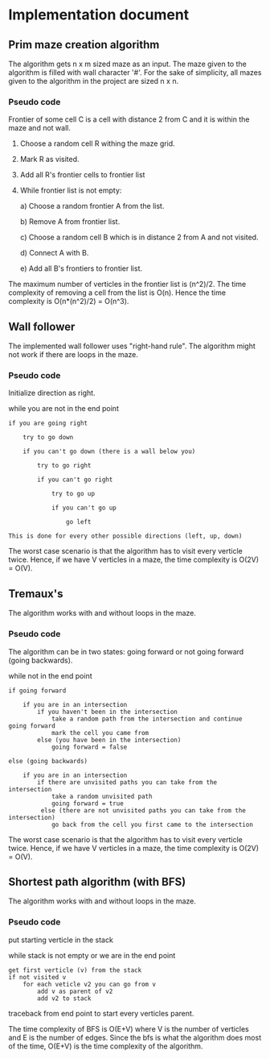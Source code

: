 # Implementation document

## Prim maze creation algorithm 


The algorithm gets n x m sized maze as an input. The maze given to the algorithm is filled with 
wall character '#'. For the sake of simplicity, 
all mazes given to the algorithm in the project are sized n x n. 

### Pseudo code

Frontier of some cell C is a cell with distance 2 from C and it is within the maze and not wall.

1. Choose a random cell R withing the maze grid.
2. Mark R as visited.
3. Add all R's frontier cells to frontier list
4. While frontier list is not empty:

    a) Choose a random frontier A from the list.
    
    b) Remove A from frontier list.
    
    c) Choose a random cell B which is in distance 2 from A and not visited.
    
    d) Connect A with B.
    
    e) Add all B's frontiers to frontier list.

The maximum number of verticles in the frontier list is (n^2)/2. The time complexity
 of removing a cell from the list is O(n). Hence the time complexity is O(n*(n^2)/2) = O(n^3).
 
 ## Wall follower
 
 The implemented wall follower uses "right-hand rule". The algorithm might not work if there are loops in the maze. 
 
 ### Pseudo code
 
Initialize direction as right. 

while you are not in the end point

    if you are going right
    
        try to go down
        
        if you can't go down (there is a wall below you)
        
            try to go right
            
            if you can't go right
            
                try to go up
                
                if you can't go up
                
                    go left
                    
    This is done for every other possible directions (left, up, down)
    
The worst case scenario is that the algorithm has to visit every verticle twice. Hence, if we have V verticles in a  maze, the time complexity is  O(2V) = O(V).

## Tremaux's

The algorithm works with and without loops in the maze.

### Pseudo code
        
The algorithm can be in two states: going forward or not going forward (going backwards).

while not in the end point

    if going forward
    
        if you are in an intersection 
            if you haven't been in the intersection
                take a random path from the intersection and continue going forward
                mark the cell you came from
            else (you have been in the intersection)
                going forward = false
    
    else (going backwards)
        
        if you are in an intersection
            if there are unvisited paths you can take from the intersection
                take a random unvisited path
                going forward = true
             else (there are not unvisited paths you can take from the intersection)
                go back from the cell you first came to the intersection
 
The worst case scenario is that the algorithm has to visit every verticle twice. Hence, if we have V verticles in a  maze, the time complexity is  O(2V) = O(V).
 
## Shortest path algorithm (with BFS)
 
The algorithm works with and without loops in the maze.

### Pseudo code

put starting verticle in the stack

while stack is not empty or we are in the end point

    get first verticle (v) from the stack
    if not visited v
        for each veticle v2 you can go from v 
            add v as parent of v2
            add v2 to stack

traceback from end point to start every verticles parent.


The time complexity of BFS is O(E+V) where V is the number of verticles and E is the number of edges. Since the bfs is what the algorithm does most of the time, O(E+V) is the time complexity of the algorithm.

